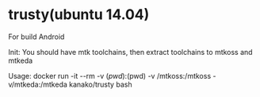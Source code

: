 # trusty(ubuntu 14.04)

For build Android

Init:
You should have mtk toolchains, then extract toolchains to mtkoss and mtkeda

Usage:
docker run -it --rm -v $(pwd):$(pwd) -v /mtkoss:/mtkoss -v/mtkeda:/mtkeda kanako/trusty bash
